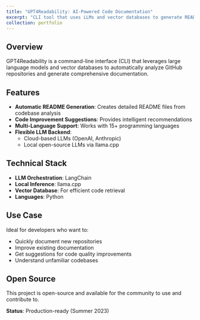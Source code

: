```yaml
---
title: "GPT4Readability: AI-Powered Code Documentation"
excerpt: "CLI tool that uses LLMs and vector databases to generate README files and suggest improvements for any GitHub repository<br/><img src='/images/gpt4readability.gif'>"
collection: portfolio
---
```


## Overview
GPT4Readability is a command-line interface (CLI) that leverages large language models and vector databases to automatically analyze GitHub repositories and generate comprehensive documentation.

## Features
- **Automatic README Generation**: Creates detailed README files from codebase analysis
- **Code Improvement Suggestions**: Provides intelligent recommendations
- **Multi-Language Support**: Works with 15+ programming languages
- **Flexible LLM Backend**:
  - Cloud-based LLMs (OpenAI, Anthropic)
  - Local open-source LLMs via llama.cpp

## Technical Stack
- **LLM Orchestration**: LangChain
- **Local Inference**: llama.cpp
- **Vector Database**: For efficient code retrieval
- **Languages**: Python

## Use Case
Ideal for developers who want to:
- Quickly document new repositories
- Improve existing documentation
- Get suggestions for code quality improvements
- Understand unfamiliar codebases

## Open Source
This project is open-source and available for the community to use and contribute to.

**Status**: Production-ready (Summer 2023)
